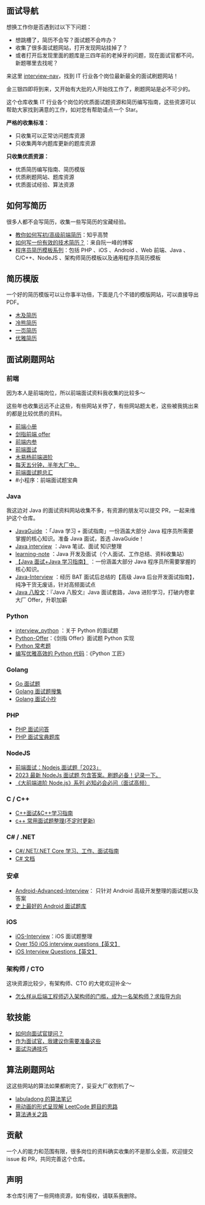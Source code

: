 ## 面试导航

想换工作你是否遇到过以下下问题：

- 想跳槽了，简历不会写？面试题不会咋办？
- 收集了很多面试题网站，打开发现网站挂掉了？
- 或者打开后发现里面的题库是三四年前的老掉牙的问题，现在面试官都不问，新题哪里去找呢？

来这里 [interview-nav](https://github.com/AnsonZnl/interview-nav)，找到 IT 行业各个岗位最新最全的面试刷题网站！

金三银四即将到来，又开始有大批的人开始找工作了，刷题网站是必不可少的。

这个仓库收集 IT 行业各个岗位的优质面试题资源和简历编写指南，这些资源可以帮助大家找到满意的工作，如对您有帮助请点一个 Star。

**严格的收集标准：**

- 只收集可以正常访问题库资源
- 只收集两年内题库更新的题库资源

**只收集优质资源：**

- 优质简历编写指南、简历模版
- 优质刷题网站、题库资源
- 优质面试经验、算法资源

## 如何写简历

很多人都不会写简历，收集一些写简历的宝藏经验。

- [教你如何写初/高级前端简历](https://zhuanlan.zhihu.com/p/141170598)：知乎高赞
- [如何写一份有效的技术简历？](http://www.ruanyifeng.com/blog/2020/01/technical-resume.html)：来自阮一峰的博客
- [程序员简历模板系列](https://github.com/geekcompany/ResumeSample)：包括 PHP 、iOS 、Android 、Web 前端、Java 、C/C++、NodeJS 、架构师简历模板以及通用程序员简历模板

## 简历模版

一个好的简历模版可以让你事半功倍，下面是几个不错的模版网站，可以直接导出 PDF。

- [木及简历](https://www.mujicv.com/home/)
- [冷熊简历](http://cv.ftqq.com/)
- [一页简历](https://cv.devtool.tech/app)
- [优雅简历](https://www.elegantresume.pro/)

## 面试刷题网站

### 前端

因为本人是前端岗位，所以前端面试资料我收集的比较多～

这些年也收集远远不止这些，有些网站关停了，有些网站题太老，这些被我挑出来的都是比较优质的资料。

- [前端小册](https://www.kancloud.cn/chenmk/web-knowledges/1149024)
- [剑指前端 offer](https://febook.hzfe.org/awesome-interview/book4/engineer-mfa)
- [前端内参](https://coffe1891.gitbook.io/frontend-hard-mode-interview/)
- [前端面试](https://lgwebdream.github.io/FE-Interview/)
- [木易杨前端进阶](https://muyiy.cn/question/)
- [每天五分钟，半年大厂中。](https://q.shanyue.tech/)
- [前端面试题总汇](https://www.yuque.com/cuggz/interview)
- #小程序：前端面试题宝典


### Java

我这边对 Java 的面试资料网站收集不多，有资源的朋友可以提交 PR，一起来维护这个仓库。

- [JavaGuide](https://javaguide.cn/) ：「Java 学习 + 面试指南」一份涵盖大部分 Java 程序员所需要掌握的核心知识。准备 Java 面试，首选 JavaGuide！
- [Java interview](https://github.com/hadyang/interview) ：Java 笔试、面试 知识整理
- [learning-note](https://github.com/rbmonster/learning-note) ：Java 开发及面试（个人面试、工作总结、资料收集站）
- [【Java 面试+Java 学习指南】](https://github.com/AobingJava/JavaFamily) ：一份涵盖大部分 Java 程序员所需要掌握的核心知识。
- [Java-Interview](https://github.com/xbox1994/Java-Interview) ：经历 BAT 面试后总结的【高级 Java 后台开发面试指南】，纯净干货无废话，针对高频面试点
- [Java 八股文](https://github.com/CoderLeixiaoshuai/java-eight-part)：『Java 八股文』Java 面试套路，Java 进阶学习，打破内卷拿大厂 Offer，升职加薪

### Python

- [interview_python](https://github.com/taizilongxu/interview_python) ：关于 Python 的面试题
- [Python-Offer](https://github.com/JushuangQiao/Python-Offer)：《剑指 Offer》面试题 Python 实现
- [Python 常考题](https://github.com/yongxinz/backend-interview/tree/master/Python)
- [编写优雅高效的 Python 代码](https://github.com/piglei/one-python-craftsman)：《Python 工匠》

### Golang

- [Go 面试题](https://github.com/yongxinz/backend-interview/tree/master/Go)
- [Golang 面试题搜集](https://github.com/lifei6671/interview-go)
- [Golang 面试小抄](https://github.com/mao888/golang-guide?tab=readme-ov-file#-golang)

### PHP

- [PHP 面试问答](https://github.com/colinlet/PHP-Interview-QA)
- [PHP 面试宝典题库](https://www.kancloud.cn/daniu945/php/408802)

### NodeJS

- [前端面试：Nodejs 面试题「2023」](https://juejin.cn/post/7236325900719783995)
- [2023 最新 NodeJs 面试题,包含答案。刷题必备！记录一下。](https://juejin.cn/post/7309158181841829938)
- [《大前端进阶 Node.js》系列 必知必会必问（面试高频）](https://juejin.cn/post/6844904093475930125?searchId=202402281125248033287F6E9FA5505DDB)

### C / C++

- [C++面试&C++学习指南](https://github.com/youngyangyang04/TechCPP)
- [c++ 常用面试题整理(不定时更新)](https://www.nowcoder.com/discuss/454697528508870656)

### C# / .NET

- [C#/.NET/.NET Core 学习、工作、面试指南](https://github.com/YSGStudyHards/DotNetGuide)
- [C# 文档](https://learn.microsoft.com/zh-cn/dotnet/csharp/)

### 安卓

- [Android-Advanced-Interview](https://github.com/jinguangyue/Android-Advanced-Interview)： 只针对 Android 高级开发整理的面试题以及答案
- [史上最好的 Android 面试题库](https://github.com/ddnosh/BestReview)

### iOS

- [iOS-Interview](https://ios.nobady.cn)：iOS 面试题整理
- [Over 150 iOS interview questions【英文】](https://www.hackingwithswift.com/interview-questions)
- [iOS Interview Questions【英文】](https://www.interviewbit.com/ios-interview-questions/)

### 架构师 / CTO

这块资源比较少，有架构师、CTO 的大佬欢迎补全～

- [怎么样从后端工程师迈入架构师的门槛，成为一名架构师？求指导方向](https://www.v2ex.com/t/956362)

## 软技能

- [如何向面试官提问？](https://github.com/yongxinz/InterviewThis)
- [作为面试官，我建议你需要准备这些](https://juejin.cn/post/7262588535340744759?searchId=2024030114290064AAE889EFA99B664033#heading-1)
- [面试沟通技巧](https://www.besthub.tech/archives/1709272424063)

## 算法刷题网站

这这些网站的算法如果都刷完了，妥妥大厂收割机了～

- [labuladong 的算法笔记](https://labuladong.gitee.io/algo/)
- [用动画的形式呈现解 LeetCode 题目的思路](https://github.com/MisterBooo/LeetCodeAnimation)
- [算法通关之路](https://leetcode-solution-leetcode-pp.gitbook.io/leetcode-solution/)

## 贡献

一个人的能力和范围有限，很多岗位的资料确实收集的不是那么全面，欢迎提交 issue 和 PR，共同完善这个仓库。

## 声明

本仓库引用了一些网络资源，如有侵权，请联系我删除。
